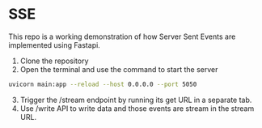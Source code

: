 # SSE
This repo is a working demonstration of how Server Sent Events are implemented using Fastapi.

1. Clone the repository
2. Open the terminal and use the command to start the server
```bash
uvicorn main:app --reload --host 0.0.0.0 --port 5050
```
3. Trigger the /stream endpoint by running its get URL in a separate tab.
4. Use /write API to write data and those events are stream in the stream URL.

